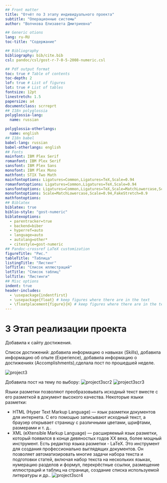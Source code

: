 ```yaml
---
## Front matter
title: "Отчёт по 3 этапу индивидуального проекта"
subtitle: "Операционные системы"
author: "Волчкова Eлизавета Дмитриевна"

## Generic otions
lang: ru-RU
toc-title: "Содержание"

## Bibliography
bibliography: bib/cite.bib
csl: pandoc/csl/gost-r-7-0-5-2008-numeric.csl

## Pdf output format
toc: true # Table of contents
toc-depth: 2
lof: true # List of figures
lot: true # List of tables
fontsize: 12pt
linestretch: 1.5
papersize: a4
documentclass: scrreprt
## I18n polyglossia
polyglossia-lang:
  name: russian

polyglossia-otherlangs:
  name: english
## I18n babel
babel-lang: russian
babel-otherlangs: english
## Fonts
mainfont: IBM Plex Serif
romanfont: IBM Plex Serif
sansfont: IBM Plex Sans
monofont: IBM Plex Mono
mathfont: STIX Two Math
mainfontoptions: Ligatures=Common,Ligatures=TeX,Scale=0.94
romanfontoptions: Ligatures=Common,Ligatures=TeX,Scale=0.94
sansfontoptions: Ligatures=Common,Ligatures=TeX,Scale=MatchLowercase,Scale=0.94
monofontoptions: Scale=MatchLowercase,Scale=0.94,FakeStretch=0.9
mathfontoptions:
## Biblatex
biblatex: true
biblio-style: "gost-numeric"
biblatexoptions:
  - parentracker=true
  - backend=biber
  - hyperref=auto
  - language=auto
  - autolang=other*
  - citestyle=gost-numeric
## Pandoc-crossref LaTeX customization
figureTitle: "Рис."
tableTitle: "Таблица"
listingTitle: "Листинг"
lofTitle: "Список иллюстраций"
lotTitle: "Список таблиц"
lolTitle: "Листинги"
## Misc options
indent: true
header-includes:
  - \usepackage{indentfirst}
  - \usepackage{float} # keep figures where there are in the text
  - \floatplacement{figure}{H} # keep figures where there are in the text
---
```



# 3 Этап реализации проекта
Добавила к сайту достижения.

Список достижений: добавила информацию о навыках (Skills), добавила информацию об опыте (Experience),
добавила информацию о достижениях (Accomplishments),сделала пост по прошедшей неделе.


![project3](https://github.com/user-attachments/assets/a470eb6f-9445-4838-aaf8-3edb869b316f)

Добавила пост на тему по выбору:
![project3scr2](https://github.com/user-attachments/assets/d1a14e55-6ffa-466a-ba2c-10a389062d43)
![project3scr3](https://github.com/user-attachments/assets/420f5db5-f650-4220-a6ac-bbdfcd9bc3e6)

Языки разметки позволяют преобразовывать исходный текст вместе с его разметкой в документ высокого качества. Некоторые языки разметки:
- HTML (Hyper Text Markup Language) — язык разметки документов для интернета. С его помощью записывают исходный текст, а браузер открывает страницу с различными цветами, шрифтами, размерами и т. д.. 
- XML (eXtensible Markup Language) — расширяемый язык разметки, который появился в конце девяностых годов XX века, более мощный инструмент.
Есть редактор языка разметки - LaTeX. Это инструмент для создания профессионально выглядящих документов. Он позволяет автоматизировать многие задачи набора текста и подготовки статей, включая набор текста на нескольких языках, нумерацию разделов и формул, перекрёстные ссылки, размещение иллюстраций и таблиц на странице, создание списка используемой литературы и др..
![project3scr4](https://github.com/user-attachments/assets/938a9ad4-ded0-40c2-970b-5a192ee9b0d3)

